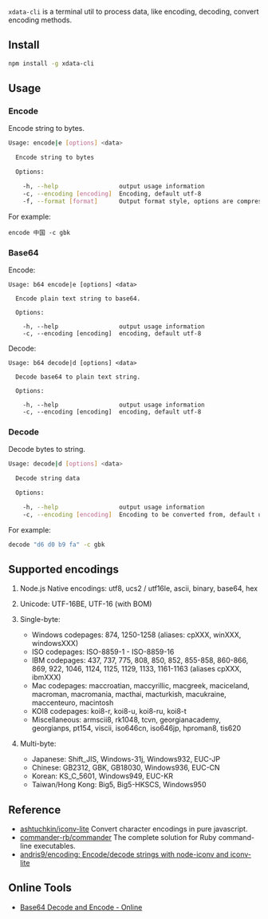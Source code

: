 
`xdata-cli` is a terminal util to process data, like encoding, decoding, convert encoding methods.

## Install

```bash
npm install -g xdata-cli
```

## Usage

### Encode

Encode string to bytes.

```bash
Usage: encode|e [options] <data>

  Encode string to bytes

  Options:

    -h, --help                 output usage information
    -c, --encoding [encoding]  Encoding, default utf-8
    -f, --format [format]      Output format style, options are compressed|map|array, hex is default.
```

For example:

```
encode 中国 -c gbk
```
### Base64

Encode:

```
Usage: b64 encode|e [options] <data>

  Encode plain text string to base64.

  Options:

    -h, --help                 output usage information
    -c, --encoding [encoding]  encoding, default utf-8
```

Decode:

```
Usage: b64 decode|d [options] <data>

  Decode base64 to plain text string. 

  Options:

    -h, --help                 output usage information
    -c, --encoding [encoding]  encoding, default utf-8
```

### Decode

Decode bytes to string.

```bash
Usage: decode|d [options] <data>

  Decode string data

  Options:

    -h, --help                 output usage information
    -c, --encoding [encoding]  Encoding to be converted from, default utf-8
```

For example:

```bash
decode "d6 d0 b9 fa" -c gbk
```

## Supported encodings

1.  Node.js Native encodings: utf8, ucs2 / utf16le, ascii, binary, base64, hex
2.  Unicode: UTF-16BE, UTF-16 (with BOM)
3.  Single-byte:

    * Windows codepages: 874, 1250-1258 (aliases: cpXXX, winXXX, windowsXXX)
    * ISO codepages: ISO-8859-1 - ISO-8859-16
    * IBM codepages: 437, 737, 775, 808, 850, 852, 855-858, 860-866, 869, 922, 1046, 1124, 1125, 1129, 1133, 1161-1163 (aliases cpXXX, ibmXXX)
    * Mac codepages: maccroatian, maccyrillic, macgreek, maciceland, macroman, macromania, macthai, macturkish, macukraine, maccenteuro, macintosh
    * KOI8 codepages: koi8-r, koi8-u, koi8-ru, koi8-t
    * Miscellaneous: armscii8, rk1048, tcvn, georgianacademy, georgianps, pt154, viscii, iso646cn, iso646jp, hproman8, tis620

4.  Multi-byte:

    * Japanese: Shift_JIS, Windows-31j, Windows932, EUC-JP
    * Chinese: GB2312, GBK, GB18030, Windows936, EUC-CN
    * Korean: KS_C_5601, Windows949, EUC-KR
    * Taiwan/Hong Kong: Big5, Big5-HKSCS, Windows950

## Reference

- [ashtuchkin/iconv-lite](https://github.com/ashtuchkin/iconv-lite) Convert character encodings in pure javascript.
- [commander-rb/commander](https://github.com/commander-rb/commander) The complete solution for Ruby command-line executables.
- [andris9/encoding: Encode/decode strings with node-iconv and iconv-lite](https://github.com/andris9/encoding)

## Online Tools

- [Base64 Decode and Encode - Online](https://www.base64decode.org/)